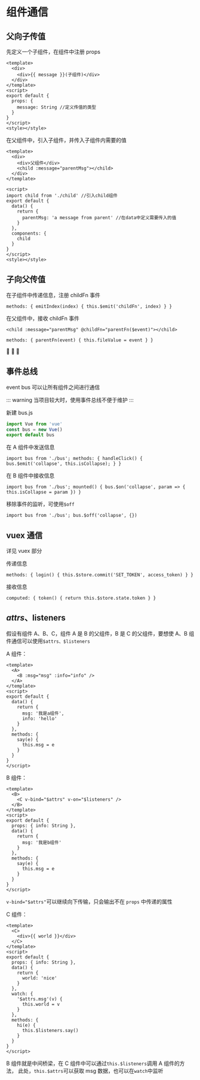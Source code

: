 # 组件通信

## 父向子传值

先定义一个子组件，在组件中注册 props

```vue
<template>
  <div>
    <div>{{ message }}(子组件)</div>
  </div>
</template>
<script>
export default {
  props: {
    message: String //定义传值的类型
  }
}
</script>
<style></style>
```

在父组件中，引入子组件，并传入子组件内需要的值

```vue
<template>
  <div>
    <div>父组件</div>
    <child :message="parentMsg"></child>
  </div>
</template>

<script>
import child from './child' //引入child组件
export default {
  data() {
    return {
      parentMsg: 'a message from parent' //在data中定义需要传入的值
    }
  },
  components: {
    child
  }
}
</script>
<style></style>
```

## 子向父传值

在子组件中传递信息，注册 childFn 事件

```vue
methods: { emitIndex(index) { this.$emit('childFn', index) } }
```

在父组件中，接收 childFn 事件

```vue
<child :message="parentMsg" @childFn="parentFn($event)"></child>

methods: { parentFn(event) { this.fileValue = event } }
```

:tada: :100: :rocket:

## 事件总线

event bus 可以让所有组件之间进行通信

::: warning
当项目较大时，使用事件总线不便于维护
:::

新建 bus.js

```js
import Vue from 'vue'
const bus = new Vue()
export default bus
```

在 A 组件中发送信息

```vue
import bus from './bus'; methods: { handleClick() { bus.$emit('collapse', this.isCollapse); } }
```

在 B 组件中接收信息

```vue
import bus from './bus'; mounted() { bus.$on('collapse', param => { this.isCollapse = param }) }
```

移除事件的监听，可使用`$off`

```vue
import bus from './bus'; bus.$off('collapse', {})
```

## vuex 通信

详见 vuex 部分

传递信息

```vue
methods: { login() { this.$store.commit('SET_TOKEN', access_token) } }
```

接收信息

```vue
computed: { token() { return this.$store.state.token } }
```

## $attrs、$listeners

假设有组件 A、B、C，组件 A 是 B 的父组件，B 是 C 的父组件，要想使 A、B 组件通信可以使用`$attrs、$listeners`

A 组件：

```vue
<template>
  <A>
    <B :msg="msg" :info="info" />
  </A>
</template>
<script>
export default {
  data() {
    return {
      msg: '我是a组件',
      info: 'hello'
    }
  },
  methods: {
    say(e) {
      this.msg = e
    }
  }
}
</script>
```

B 组件：

```vue
<template>
  <B>
    <C v-bind="$attrs" v-on="$listeners" />
  </B>
</template>
<script>
export default {
  props: { info: String },
  data() {
    return {
      msg: '我是b组件'
    }
  },
  methods: {
    say(e) {
      this.msg = e
    }
  }
}
</script>
```

`v-bind="$attrs"`可以继续向下传输，只会输出不在 `props` 中传递的属性

C 组件：

```vue
<template>
  <C>
    <div>{{ world }}</div>
  </C>
</template>
<script>
export default {
  props: { info: String },
  data() {
    return {
      world: 'nice'
    }
  },
  watch: {
    '$attrs.msg'(v) {
      this.world = v
    }
  },
  methods: {
    hi(e) {
      this.$listeners.say()
    }
  }
}
</script>
```

B 组件就是中间桥梁，在 C 组件中可以通过`this.$listeners`调用 A 组件的方法，
此处，`this.$attrs`可以获取 msg 数据，也可以在`watch`中监听
